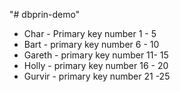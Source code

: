 "# dbprin-demo" 

* Char - Primary key number 1 - 5
* Bart - primary key number 6 - 10
* Gareth - primary key number 11- 15
* Holly - primary key number 16 - 20
* Gurvir - primary key number 21 -25
